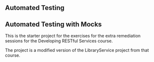 ## Automated Testing

## Automated Testing with Mocks

This is the starter project for the exercises for the extra 
remediation sessions for the Developing RESTful Services course.

The project is a modified version of the LibraryService project from
that course.
